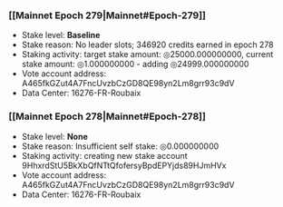 ### [[Mainnet Epoch 279|Mainnet#Epoch-279]]
* Stake level: **Baseline**
* Stake reason: No leader slots; 346920 credits earned in epoch 278
* Staking activity: target stake amount: ◎25000.000000000, current stake amount: ◎1.000000000 - adding ◎24999.000000000
* Vote account address: A465fkGZut4A7FncUvzbCzGD8QE98yn2Lm8grr93c9dV
* Data Center: 16276-FR-Roubaix
### [[Mainnet Epoch 278|Mainnet#Epoch-278]]
* Stake level: **None**
* Stake reason: Insufficient self stake: ◎0.000000000
* Staking activity: creating new stake account 9HhxrdStU5BkXbQfNTtQfofersyBpdEPYjds89HJmHVx
* Vote account address: A465fkGZut4A7FncUvzbCzGD8QE98yn2Lm8grr93c9dV
* Data Center: 16276-FR-Roubaix